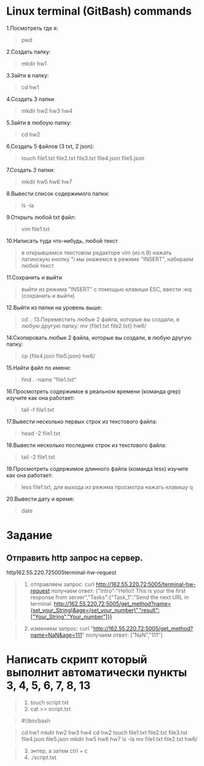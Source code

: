 # Linux terminal (GitBash) commands

1.Посмотреть где я:
  > pwd

2.Создать папку:
  > mkdir hw1

3.Зайти в папку:
  > cd hw1

4.Создать 3 папки
  > mkdir hw2 hw3 hw4

5.Зайти в любоую папку:
  > cd hw2

6.Создать 5 файлов (3 txt, 2 json):
  > touch file1.txt file2.txt file3.txt file4.json file5.json

7.Создать 3 папки:
  > mkdir hw5 hw6 hw7

8.Вывести список содержимого папки:
  > ls -la

9.Открыть любой txt файл:
  > vim file1.txt

10.Написать туда что-нибудь, любой текст
  > в открывшемся текстовом редакторе vim (из п.9) нажать латинскую кнопку "i
  > мы окажемся в режиме "INSERT", набираем любой текст

11.Сохранить и выйти
  > выйти из режима "INSERT" с помощью клавиши ESC, ввести :wq (сохранить и выйти)

12.Выйти из папки на уровень выше:
  > cd ..
13.Переместить любые 2 файла, которые вы создали, в любую другую папку:
  > mv {file1.txt file2.txt} hw6/

14.Скопировать любые 2 файла, которые вы создали, в любую другую папку:
  > cp {file4.json file5.json} hw6/

15.Найти файл по имени:
  > find . -name "file1.txt"

16.Просмотреть содержимое в реальном времени (команда grep) изучите как она работает:
  > tail -f file1.txt

17.Вывести несколько первых строк из текстового файла:
  > head -2 file1.txt

18.Вывести несколько последних строк из текстового файла:
  > tail -2 file1.txt

19.Просмотреть содержимое длинного файла (команда less) изучите как она работает:
  > less file1.txt, для выхода из режима просмотра нажать клавишу q

20.Вывести дату и время:
  > date

# Задание 
## Отправить http запрос на сервер.
http162.55.220.725005terminal-hw-request

> 1.  отправляем запрос: curl http://162.55.220.72:5005/terminal-hw-request
>     получаем ответ: {"Intro":"Hello!! This is your the first response from server","Tasks":{"Task_1":"Send the next URL in terminal: http://162.55.220.72:5005/get_method?name=(set_your_String)&age=(set_your_number)","result":["Your_String","Your_number"]}}

> 2.  изменяем запрос: curl "http://162.55.220.72:5005/get_method?name=NaN&age=111"
>     получаем ответ: ["NaN","111"]

# Написать скрипт который выполнит автоматически пункты 3, 4, 5, 6, 7, 8, 13

> 1.  touch script.txt
> 2.  cat >> script.txt

> #!/bin/bash

> cd hw1
> mkdir hw2 hw3 hw4
> cd hw2
> touch file1.txt file2.txt file3.txt file4.json file5.json
> mkdir hw5 hw6 hw7
> ls -la
> mv file1.txt file2.txt hw6/

> 3.  энтер, а затем ctrl + c
> 4.  ./script.txt